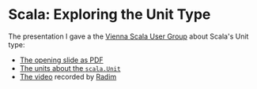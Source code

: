 # Scala: Exploring the Unit Type

The presentation I gave a the [Vienna Scala User Group](http://www.meetup.com/scala-vienna/events/120994612/)
about Scala's Unit type:

* [The opening slide as PDF](ExploringTheUnitType.pdf)
* [The units about the `scala.Unit`](src/main/scala/explore/)
* [The video](http://www.youtube.com/watch?v=KaKkhRhkFFo) recorded by [Radim](https://twitter.com/radimpavlicek)

